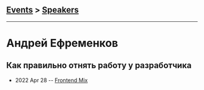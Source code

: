 ## [Events](../README.md) > [Speakers](../speakers.md)
---

# Андрей Ефременков

## Как правильно отнять работу у разработчика
- 2022 Apr 28 -- [Frontend Mix](https://youtu.be/gqQHOHTDnqY)    
